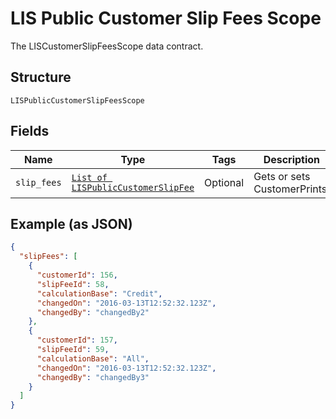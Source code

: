 
# LIS Public Customer Slip Fees Scope

The LISCustomerSlipFeesScope data contract.

## Structure

`LISPublicCustomerSlipFeesScope`

## Fields

| Name | Type | Tags | Description |
|  --- | --- | --- | --- |
| `slip_fees` | [`List of LISPublicCustomerSlipFee`](../../doc/models/lis-public-customer-slip-fee.md) | Optional | Gets or sets CustomerPrints. |

## Example (as JSON)

```json
{
  "slipFees": [
    {
      "customerId": 156,
      "slipFeeId": 58,
      "calculationBase": "Credit",
      "changedOn": "2016-03-13T12:52:32.123Z",
      "changedBy": "changedBy2"
    },
    {
      "customerId": 157,
      "slipFeeId": 59,
      "calculationBase": "All",
      "changedOn": "2016-03-13T12:52:32.123Z",
      "changedBy": "changedBy3"
    }
  ]
}
```

